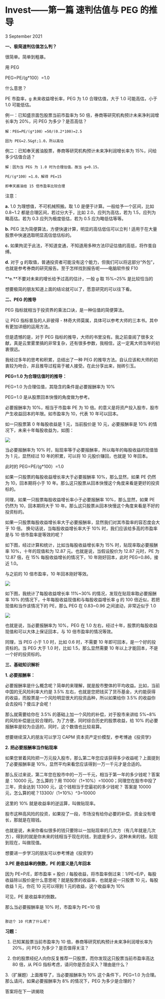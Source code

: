 #  Invest——第一篇 速判估值与 PEG 的推导
3 September 2021

**一、极简速判估值怎么判？**

很简单。简单到粗暴。

用 PEG

PEG=PE/(g*100）=1.0

什么意思？

PE 市盈率，g 未来收益增长率，PEG 为 1.0 合理估值，大于 1.0 可能高估，小于 1.0 可能低估。

例一：已知盛京面包股票当前市盈率为 50 倍，券商等研究机构预计未来净利润增长率为 20%，问 PEG 为多少？是否高估？

    解：PEG=PE/(g*100）=50/(0.2*100)=2.5

    因为 PEG=2.5&gt;1.0，所以高估

例二：已知奉天酱油股票，券商等研究机构预计未来净利润增长率为 15%，问给多少估值合适？

    解：因为当 PEG 为 1.0 时为合理估值，故当 g=0.15，

    PE/(g*100）=1.0，解得 PE=15

    即奉天酱油给 15 倍市盈率比较合理

注意：

**a.** 1.0 为理想值，不可机械照搬。取 1.0 是便于计算。一般给予一个区间，比如 0.8~1.2 都是合理区间，若过分大于，比如 2.0，应列为高估，若为 1.5，应列为略高估。若为 0.3 应列为极度低估，若为 0.5 应为略低估等等。

**b.** PEG 法为简便算法，方便快速计算，明显的高估低估可以立判 ! 适用于在大量股票中快速选取明显高估低估标的。

**c.** 如果拘泥于此法，不知道变通，不知道用多种方法印证估值的高低，将作茧自缚。

**d.** 对于 g 的取值，普通投资者可能没有这个能力，但我们可以将这部分“外包”，也就是参考券商的研究报告。至于怎样找到报告呢——电脑软件按 F10

**e.**不要对未来的增长给予过高的估计，一般 g 取 15%~25% 是比较恰当的

想要极简的朋友知道上面的结论就可以了，愿意研究的可以往下看。

**二、PEG 的推导**

PEG 指标就相当于投资界的乘法口诀，是一种估值的简便算法。

让 PEG 指标普及的人非彼得 - 林奇大师莫属，具体可以参考大师的三本书。其中有更加详细的运用方法。

但是遗憾的是，对于 PEG 指标的推导，大师的书里没有。我之前查阅了很多文献，真是云里雾里搞的非常复杂，还有很多参数，我相信，这一定离大师当年的初衷很远。

我经过多年的思考和积累，总结出了一种 PEG 的推导方法。自认应该和大师的初衷较为吻合，并且推导过程易于被人接受。在此分享出来，抛砖引玉。

**PEG=1.0 为合理估值时的推导：**

PEG=1.0 为合理估值，其隐含的条件是必要报酬率为 10%

PEG=1.0 是从股票回本快慢的角度做为参考。

必要报酬率为 10%，相当于市盈率 PE 为 10 倍。的意义是将资产投入股市，股市产生收益回本的年限。如市盈率为 10，代表 10 年可以回本。

 如一只股票第 0 年每股收益是 1 元，当前股价是 10 元，必要报酬率是 10% 的情况下，未来十年每股收益为，如图：

![](/pic/invest01_PEG1.jpg)

当必要报酬率为 10% 时，贴现率等于必要报酬率，所以每年的每股收益的现值皆为 1 元，显然经过 10 年的积累，可以将 10 元股价赚回，也就是 10 年回本。

此时的 PEG=PE/(g*100）=1.0

 如果一只股票的每股收益增长率大于必要报酬率 10%，那么显然，如果 PE 仍然为 10，回本期将小于 10 年。那么这只股票从回本快慢这个角度来看是更好的投资标的。

 同理，如果一只股票每股收益增长率小于必要报酬率 10%，那么显然，如果 PE 仍然为 10，回本期将大于 10 年。那么这只股票从回本快慢这个角度来看是不好的投资标的。

 如果一只股票每股收益增长率大于必要报酬率，显然我们对其市盈率的容忍度会大于 10 倍。
换句话说，当每股收益增长率大于 10% 时，我们应该给多高的市盈率是与 10 倍市盈率是等效的呢？

   如下图，经过计算和统计，比如当每股收益增长率为 15% 时，贴现率取必要报酬率 10%，十年的现值和为 12.87 元。也就是说，当假设股价为 12.87 元时，PE 为 12.87 倍，在 15% 每股收益增长的情况下，10 年刚好回本，此时 PEG=0.86，接近 1.0。

与之前的 10 倍市盈率，10 年回本刚好等效。

![](/pic/invest01_PEG2.jpg)

  如下图，我统计了每股收益增长率 11%~30% 的情况，发现在贴现率取必要报酬率 10% 的情况下，十年每股收益现值和与每股收益增长率 g 的 100 倍近似，若把现值和当作该情况下的 PE，那么 PEG 在 0.83~0.96 之间波动，非常近似于 1.0

![](/pic/invest01_PEG3.jpg)

也就是说，当必要报酬率为 10%，PEG 在 1.0 左右，经过十年，股票的每股收益现值和可以大体上保证回本，与 10 倍市盈率的情况等效。

同理，当 PEG 小于 1.0 时，比如 0.6 时，不需要 10 年即可回本，是一个好的投资标的。当 PEG 大于 1.0 时，比如 1.5，那么显然需要 10 年以上才能回本，不是一个好的投资标的。

**三、基础知识解析**

**1. 必要报酬率：**

必要报酬率是什么概念呢？简单的来理解，就是股市整体的平均收益。比如，当前中国的无风险利率大约是 3.5% 左右，也就是您把钱买了货币基金，大约能获得的收益，而股票是一个风险明显很大的投资品种，所以如果给你 3.5% 的收益你会去投吗？傻瓜才会呢！

那么就需要给你在 3.5% 的基础上加一个风险的补偿，对于股市来讲给 5%~8% 的风险补偿是比较合理的。为了方便，同时综合历史的股票收益，给 10% 的必要报酬率是较为合适的，同时，这个数值也比较易算。

想要继续深入的朋友可以学习 CAPM 资本资产定价模型，参考博迪《投资学》

**2. 把必要报酬率当作贴现率**

 如果您冒着风险把一万元投入股市，那么第二年您应该获得多少收益呢？上面提到了必要报酬率是 10%，显然平均来看您应该得到一万一千元才是合适的。

那么反过来说，第二年您在股市中的一万一千元，相当于第一年的多少钱呢？答案是：10000 元。怎么算的？用 11000/（1+10%）=10000；同理您在股市中投了三年，资金达到 13300 元，这个钱相当于您最初的多少钱呢？ 答案是 10000 元，怎么算的呢？13300/（1+10%）^3=10000

这里的 10% 就是收益率的逆运算，叫做贴现率。

股市这种高风险的投资，如果投了一段，市场没有给你必要的补偿，资金没有增长，那就是在赔钱。

也就是说，未来你看似很多的钱只要除以一加贴现率的几次方（有几年就是几次方），得到的就是你未来的钱相当于现在的钱，到底是多少。这种未来的钱，贴现到现在，叫做现值。

想要进一步学习的朋友可以参考博迪《投资学》

**3.PE 是收益率的倒数，PE 的意义是几年回本**

因为 PE=P/E，即市盈率 = 股价 / 每股收益，将市盈率倒过来：1/PE=E/P，每股收益除以股价是什么意思呢？就是股票的收益率，也就是说一只股票 10 元，每股收益 1 元，你花 10 元可以得到 1 元的收益，这个收益率为 10%

可见，PE 是收益率的倒数。

那么当必要报酬率是 10% 时，市盈率为 PE=10 倍

                                                                                     那这个 10 代表了什么呢？

 **习题：**

1. 已知某股票当前市盈率为 10 倍，券商等研究机构预计未来净利润增长率为 20%，问 PEG 为多少？是否值得关注？

2. 你的股票经纪人向你反复推荐一只股票，而你发现这只股票当前市盈率高达 80 倍，从 PEG 指标考虑，请问你是否会买入？理由是什么？

3.（扩展题）上面推导了，当必要报酬率为 10% 这个条件下，PEG=1.0 为合理。那么请问，如果必要报酬率为 8% 的情况下，PEG 为多少是合理的？

答案将在下一讲揭晓
